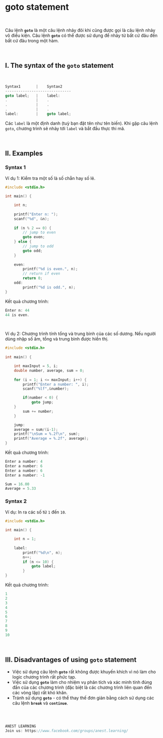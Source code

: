 # goto statement

<br />

Câu lệnh **`goto`** là một câu lệnh nhảy đôi khi cũng được gọi là câu lệnh nhảy vô điều kiện. Câu lệnh **`goto`** có thể được sử dụng để nhảy từ bất cứ đâu đến bất cứ đâu trong một hàm.

<br />

## I. The syntax of the `goto` statement

<br />

```c
Syntax1       |    Syntax2  
------------------------------
goto label;   |    label:  
.             |    .  
.             |    .  
.             |    .  
label:        |    goto label;  
```
Các `label` là một định danh (tuỳ bạn đặt tên như tên biến). Khi gặp câu lệnh `goto`, chương trình sẽ nhảy tới `label` và bắt đầu thực thi mã.

<br />

## II. Examples

### Syntax 1

Ví dụ 1: Kiểm tra một số là số chẵn hay số lẻ.
```c
#include <stdio.h>
 
int main() {

    int n;
    
    printf("Enter n: ");
    scanf("%d", &n);
    
    if (n % 2 == 0) {
        // jump to even 
        goto even;
    } else {
        // jump to odd 
        goto odd;
    }
	
    even: 
        printf("%d is even.", n); 
        // return if even 
        return 0;  
    odd: 
        printf("%d is odd.", n); 
}
```

Kết quả chương trình:
```c
Enter n: 44
44 is even.
```

<br />

Ví dụ 2: Chương trình tính tổng và trung bình của các số dương. Nếu người dùng nhập số âm, tổng và trung bình được hiển thị.
```c
#include <stdio.h>
 
int main() {

    int maxInput = 5, i;
    double number, average, sum = 0;
    
    for (i = 1; i <= maxInput; i++) {
        printf("Enter a number: ", i);
        scanf("%lf",&number);

        if(number < 0) {
            goto jump;
	}
        sum += number;
    }

    jump:
    average = sum/(i-1);
    printf("\nSum = %.2f\n", sum);
    printf("Average = %.2f", average);     	 
}
```

Kết quả chương trình:
```c
Enter a number: 4
Enter a number: 6
Enter a number: 6
Enter a number: -1

Sum = 16.00
Average = 5.33
```

### Syntax 2

Ví dụ: In ra các số từ `1` đến `10`.
```c
#include <stdio.h>
 
int main() {

    int n = 1;
    
    label: 
        printf("%d\n", n); 
        n++; 
        if (n <= 10) {
            goto label;
        } 
}
```

Kết quả chương trình:
```c
1
2
3
4
5
6
7
8
9
10
```

<br />

## III. Disadvantages of using `goto` statement

- Việc sử dụng câu lệnh **`goto`** rất không được khuyến khích vì nó làm cho logic chương trình rất phức tạp.
- Việc sử dụng **`goto`** làm cho nhiệm vụ phân tích và xác minh tính đúng đắn của các chương trình (đặc biệt là các chương trình liên quan đến các vòng lặp) rất khó khăn.
- Tránh sử dụng **`goto`** - có thể thay thế đơn giản bằng cách sử dụng các câu lệnh **`break`** và **`continue`**.

<br />

##  

```c
ANEST LEARNING
Join us: https://www.facebook.com/groups/anest.learning/
```
